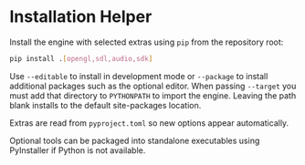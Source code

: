 # Installation Helper

Install the engine with selected extras using ``pip`` from the repository root:

```bash
pip install .[opengl,sdl,audio,sdk]
```

Use ``--editable`` to install in development mode or ``--package`` to install
additional packages such as the optional editor.
When passing ``--target`` you must add that directory to ``PYTHONPATH`` to
import the engine. Leaving the path blank installs to the default site-packages
location.

Extras are read from ``pyproject.toml`` so new options appear automatically.

Optional tools can be packaged into standalone executables using PyInstaller if
Python is not available.
